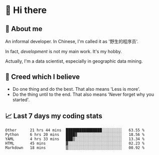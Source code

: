 # 👋 Hi there

## :speech_balloon: About me

An informal developer. In Chinese, I'm called it as '野生的程序员'.

In fact, _development_ is not my main work. It's my hobby.

Actually, I'm a data scientist, especially in geographic data mining.

## :see_no_evil: Creed which I believe

- Do one thing and do the best. That also means 'Less is more'.
- Do the thing until to the end. That also means 'Never forget why you started'.

## :chart_with_upwards_trend: Last 7 days my coding stats

<!--START_SECTION:waka-->
```text
Other      21 hrs 44 mins  ████████████████░░░░░░░░░   63.55 % 
Python     6 hrs 20 mins   ████▓░░░░░░░░░░░░░░░░░░░░   18.56 % 
YAML       4 hrs 33 mins   ███▒░░░░░░░░░░░░░░░░░░░░░   13.34 % 
HTML       45 mins         ▓░░░░░░░░░░░░░░░░░░░░░░░░   02.23 % 
Markdown   18 mins         ▒░░░░░░░░░░░░░░░░░░░░░░░░   00.92 % 
```
<!--END_SECTION:waka-->
